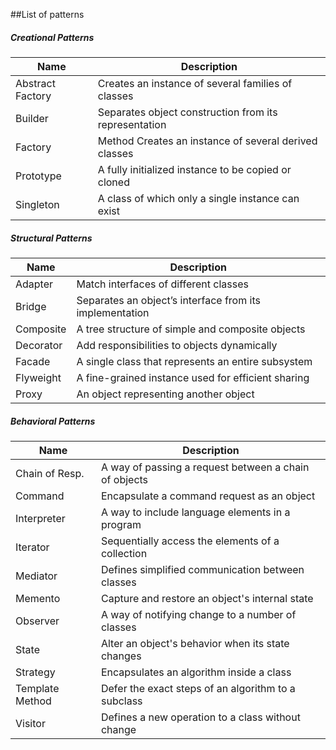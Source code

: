 ##List of patterns


##### Creational Patterns

Name                |   Description
--------------------|-----------------------
Abstract Factory    |   Creates an instance of several families of classes
Builder	            |   Separates object construction from its representation
Factory             |   Method	Creates an instance of several derived classes
Prototype	        |   A fully initialized instance to be copied or cloned
Singleton	        |   A class of which only a single instance can exist


##### Structural Patterns

Name                |   Description
--------------------|-----------------------
Adapter             |	Match interfaces of different classes
Bridge	            |   Separates an object’s interface from its implementation
Composite	        |   A tree structure of simple and composite objects
Decorator	        |   Add responsibilities to objects dynamically
Facade	            |   A single class that represents an entire subsystem
Flyweight	        |   A fine-grained instance used for efficient sharing
Proxy	            |   An object representing another object


##### Behavioral Patterns

Name                |   Description
--------------------|-----------------------
Chain of Resp.	    |   A way of passing a request between a chain of objects
Command	            |   Encapsulate a command request as an object
Interpreter	        |   A way to include language elements in a program
Iterator	        |   Sequentially access the elements of a collection
Mediator	        |   Defines simplified communication between classes
Memento	            |   Capture and restore an object's internal state
Observer	        |   A way of notifying change to a number of classes
State	            |   Alter an object's behavior when its state changes
Strategy	        |   Encapsulates an algorithm inside a class
Template Method	    |   Defer the exact steps of an algorithm to a subclass
Visitor	            |   Defines a new operation to a class without change